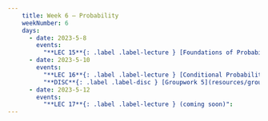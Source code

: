 ```yaml
---
    title: Week 6 – Probability
    weekNumber: 6
    days:
      - date: 2023-5-8
        events:
          "**LEC 15**{: .label .label-lecture } [Foundations of Probability](resources/lecture/lec15.pdf) [✏️](resources/lecture/lec15_b00.pdf)":
      - date: 2023-5-10
        events:
          "**LEC 16**{: .label .label-lecture } [Conditional Probability, Sequences and Permutations](resources/lecture/lec16.pdf)":
          "**DISC**{: .label .label-disc } [Groupwork 5](resources/groupwork/groupwork5.pdf)":
      - date: 2023-5-12
        events:
          "**LEC 17**{: .label .label-lecture } (coming soon)":
---
```

